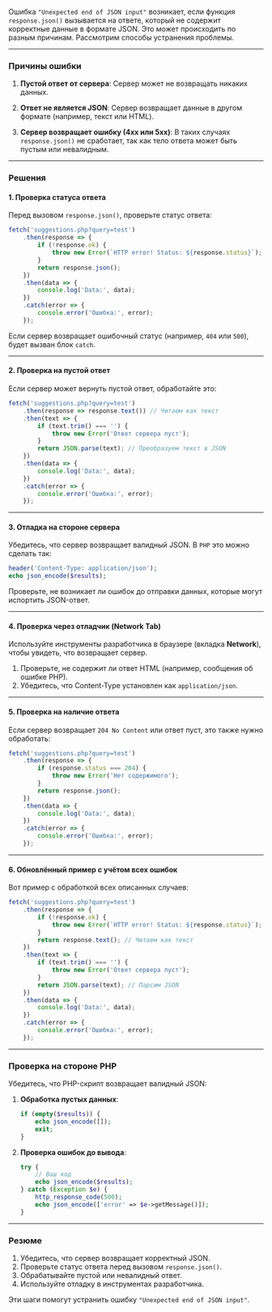 Ошибка `"Unexpected end of JSON input"` возникает, если функция `response.json()` вызывается на ответе, который не содержит корректные данные в формате JSON. Это может происходить по разным причинам. Рассмотрим способы устранения проблемы.

---

### Причины ошибки

1. **Пустой ответ от сервера**: 
   Сервер может не возвращать никаких данных.
   
2. **Ответ не является JSON**: 
   Сервер возвращает данные в другом формате (например, текст или HTML).
   
3. **Сервер возвращает ошибку (4xx или 5xx)**:
   В таких случаях `response.json()` не сработает, так как тело ответа может быть пустым или невалидным.

---

### Решения

#### 1. **Проверка статуса ответа**
Перед вызовом `response.json()`, проверьте статус ответа:

```javascript
fetch('suggestions.php?query=test')
    .then(response => {
        if (!response.ok) {
            throw new Error(`HTTP error! Status: ${response.status}`);
        }
        return response.json();
    })
    .then(data => {
        console.log('Data:', data);
    })
    .catch(error => {
        console.error('Ошибка:', error);
    });
```

Если сервер возвращает ошибочный статус (например, `404` или `500`), будет вызван блок `catch`.

---

#### 2. **Проверка на пустой ответ**
Если сервер может вернуть пустой ответ, обработайте это:

```javascript
fetch('suggestions.php?query=test')
    .then(response => response.text()) // Читаем как текст
    .then(text => {
        if (text.trim() === '') {
            throw new Error('Ответ сервера пуст');
        }
        return JSON.parse(text); // Преобразуем текст в JSON
    })
    .then(data => {
        console.log('Data:', data);
    })
    .catch(error => {
        console.error('Ошибка:', error);
    });
```

---

#### 3. **Отладка на стороне сервера**
Убедитесь, что сервер возвращает валидный JSON. В `PHP` это можно сделать так:

```php
header('Content-Type: application/json');
echo json_encode($results);
```

Проверьте, не возникает ли ошибок до отправки данных, которые могут испортить JSON-ответ.

---

#### 4. **Проверка через отладчик (Network Tab)**
Используйте инструменты разработчика в браузере (вкладка **Network**), чтобы увидеть, что возвращает сервер. 
1. Проверьте, не содержит ли ответ HTML (например, сообщения об ошибке PHP).
2. Убедитесь, что Content-Type установлен как `application/json`.

---

#### 5. **Проверка на наличие ответа**
Если сервер возвращает `204 No Content` или ответ пуст, это также нужно обработать:

```javascript
fetch('suggestions.php?query=test')
    .then(response => {
        if (response.status === 204) {
            throw new Error('Нет содержимого');
        }
        return response.json();
    })
    .then(data => {
        console.log('Data:', data);
    })
    .catch(error => {
        console.error('Ошибка:', error);
    });
```

---

#### 6. **Обновлённый пример с учётом всех ошибок**

Вот пример с обработкой всех описанных случаев:

```javascript
fetch('suggestions.php?query=test')
    .then(response => {
        if (!response.ok) {
            throw new Error(`HTTP error! Status: ${response.status}`);
        }
        return response.text(); // Читаем как текст
    })
    .then(text => {
        if (text.trim() === '') {
            throw new Error('Ответ сервера пуст');
        }
        return JSON.parse(text); // Парсим JSON
    })
    .then(data => {
        console.log('Data:', data);
    })
    .catch(error => {
        console.error('Ошибка:', error);
    });
```

---

### Проверка на стороне PHP

Убедитесь, что PHP-скрипт возвращает валидный JSON:

1. **Обработка пустых данных**:
   ```php
   if (empty($results)) {
       echo json_encode([]);
       exit;
   }
   ```

2. **Проверка ошибок до вывода**:
   ```php
   try {
       // Ваш код
       echo json_encode($results);
   } catch (Exception $e) {
       http_response_code(500);
       echo json_encode(['error' => $e->getMessage()]);
   }
   ```

---

### Резюме

1. Убедитесь, что сервер возвращает корректный JSON.
2. Проверьте статус ответа перед вызовом `response.json()`.
3. Обрабатывайте пустой или невалидный ответ.
4. Используйте отладку в инструментах разработчика.

Эти шаги помогут устранить ошибку `"Unexpected end of JSON input"`.
